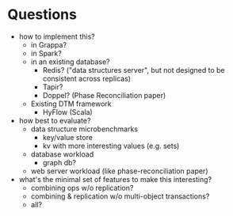# Questions
- how to implement this?
	- in Grappa?
	- in Spark?
	- in an existing database?
    	- Redis? ("data structures server", but not designed to be consistent across replicas)
    	- Tapir?
    	- Doppel? (Phase Reconciliation paper)
	- Existing DTM framework
    	- HyFlow (Scala)
- how best to evaluate?
	- data structure microbenchmarks
		- key/value store
		- kv with more interesting values (e.g. sets)
	- database workload
		- graph db?
	- web server workload (like phase-reconciliation paper)
- what's the minimal set of features to make this interesting?
    - combining ops w/o replication?
    - combining & replication w/o multi-object transactions?
    - all?